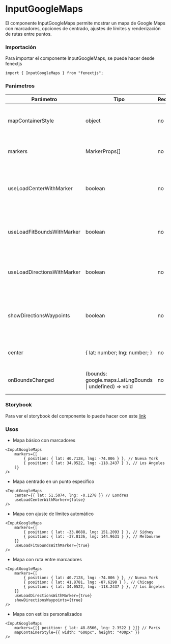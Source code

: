 # InputGoogleMaps

El componente InputGoogleMaps permite mostrar un mapa de Google Maps con marcadores, opciones de centrado, ajustes de límites y renderización de rutas entre puntos.

### Importación

Para importar el componente InputGoogleMaps, se puede hacer desde fenextjs

```tsx copy
import { InputGoogleMaps } from "fenextjs";
```

### Parámetros

| Parámetro                   | Tipo                                                     | Requerido | Default                               | Descripcion                                                                                     |
| --------------------------- | -------------------------------------------------------- | --------- | ------------------------------------- | ----------------------------------------------------------------------------------------------- |
| mapContainerStyle           | object                                                   | no        | \{ width: '100%', height: '100dvh' \} | Estilo CSS para el contenedor del mapa.                                                         |
| markers                     | MarkerProps[]                                            | no        | undefined                             | Lista de marcadores que se mostrarán en el mapa.                                                |
| useLoadCenterWithMarker     | boolean                                                  | no        | true                                  | Determina si el mapa debe centrarse automáticamente basándose en los marcadores proporcionados. |
| useLoadFitBoundsWithMarker  | boolean                                                  | no        | true                                  | Determina si el mapa debe ajustar los límites para mostrar todos los marcadores.                |
| useLoadDirectionsWithMarker | boolean                                                  | no        | false                                 | Determina si se debe renderizar una ruta (direcciones) entre los marcadores.                    |
| showDirectionsWaypoints     | boolean                                                  | no        | false                                 | Muestra los puntos intermedios (waypoints) en la ruta cuando se renderiza la dirección.         |
| center                      | \{ lat: number; lng: number; \}                          | no        | \{ lat: 0, lng: 0 \}                  | Coordenadas para centrar el mapa inicialmente.                                                  |
| onBoundsChanged             | (bounds: google.maps.LatLngBounds \| undefined) =\> void | no        | undefined                             | Función que se ejecuta cuando los límites del mapa cambian.                                     |

### Storybook

Para ver el storybook del componente lo puede hacer con este [link](https://fenextjs-component-storybook.vercel.app/?path=/story/input-google-maps--index)

### Usos

-   Mapa básico con marcadores

```tsx copy
<InputGoogleMaps
    markers={[
        { position: { lat: 40.7128, lng: -74.006 } }, // Nueva York
        { position: { lat: 34.0522, lng: -118.2437 } }, // Los Ángeles
    ]}
/>
```

-   Mapa centrado en un punto específico

```tsx copy
<InputGoogleMaps
    center={{ lat: 51.5074, lng: -0.1278 }} // Londres
    useLoadCenterWithMarker={false}
/>
```

-   Mapa con ajuste de límites automático

```tsx copy
<InputGoogleMaps
    markers={[
        { position: { lat: -33.8688, lng: 151.2093 } }, // Sídney
        { position: { lat: -37.8136, lng: 144.9631 } }, // Melbourne
    ]}
    useLoadFitBoundsWithMarker={true}
/>
```

-   Mapa con ruta entre marcadores

```tsx copy
<InputGoogleMaps
    markers={[
        { position: { lat: 40.7128, lng: -74.006 } }, // Nueva York
        { position: { lat: 41.8781, lng: -87.6298 } }, // Chicago
        { position: { lat: 34.0522, lng: -118.2437 } }, // Los Ángeles
    ]}
    useLoadDirectionsWithMarker={true}
    showDirectionsWaypoints={true}
/>
```

-   Mapa con estilos personalizados

```tsx copy
<InputGoogleMaps
    markers={[{ position: { lat: 48.8566, lng: 2.3522 } }]} // París
    mapContainerStyle={{ width: "600px", height: "400px" }}
/>
```
